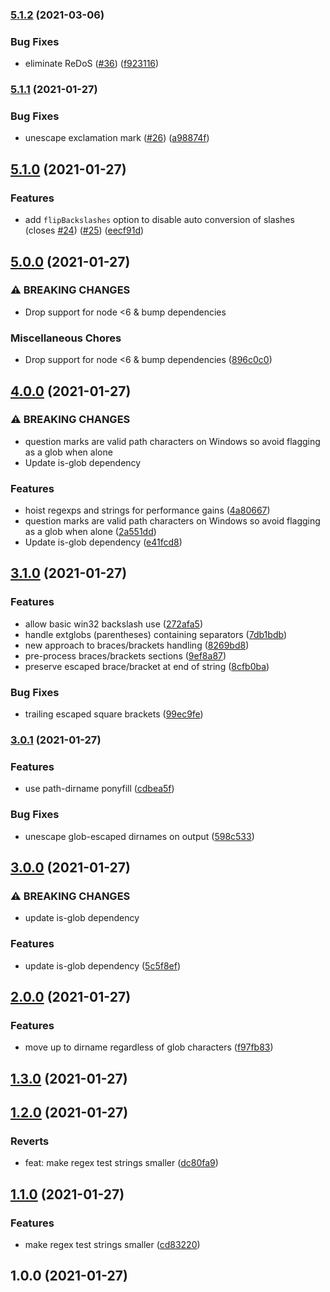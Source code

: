 <h3 id="5.1.2-2021-03-06"><a href="https://github.com/gulpjs/glob-parent/compare/v5.1.1...v5.1.2">5.1.2</a> (2021-03-06)</h3>

<h3 id="bug-fixes">Bug Fixes</h3>

<ul>
<li>eliminate ReDoS (<a href="https://github.com/gulpjs/glob-parent/issues/36">#36</a>) (<a href="https://github.com/gulpjs/glob-parent/commit/f9231168b0041fea3f8f954b3cceb56269fc6366">f923116</a>)</li>
</ul>

<h3 id="5.1.1-2021-01-27"><a href="https://github.com/gulpjs/glob-parent/compare/v5.1.0...v5.1.1">5.1.1</a> (2021-01-27)</h3>

<h3 id="bug-fixes">Bug Fixes</h3>

<ul>
<li>unescape exclamation mark (<a href="https://github.com/gulpjs/glob-parent/issues/26">#26</a>) (<a href="https://github.com/gulpjs/glob-parent/commit/a98874f1a59e407f4fb1beb0db4efa8392da60bb">a98874f</a>)</li>
</ul>

<h2 id="5.1.0-2021-01-27"><a href="https://github.com/gulpjs/glob-parent/compare/v5.0.0...v5.1.0">5.1.0</a> (2021-01-27)</h2>

<h3 id="features">Features</h3>

<ul>
<li>add <code>flipBackslashes</code> option to disable auto conversion of slashes (closes <a href="https://github.com/gulpjs/glob-parent/issues/24">#24</a>) (<a href="https://github.com/gulpjs/glob-parent/issues/25">#25</a>) (<a href="https://github.com/gulpjs/glob-parent/commit/eecf91d5e3834ed78aee39c4eaaae654d76b87b3">eecf91d</a>)</li>
</ul>

<h2 id="5.0.0-2021-01-27"><a href="https://github.com/gulpjs/glob-parent/compare/v4.0.0...v5.0.0">5.0.0</a> (2021-01-27)</h2>

<h3 id="%E2%9A%A0-breaking-changes">⚠ BREAKING CHANGES</h3>

<ul>
<li>Drop support for node &lt;6 &amp; bump dependencies</li>
</ul>

<h3 id="miscellaneous-chores">Miscellaneous Chores</h3>

<ul>
<li>Drop support for node &lt;6 &amp; bump dependencies (<a href="https://github.com/gulpjs/glob-parent/commit/896c0c00b4e7362f60b96e7fc295ae929245255a">896c0c0</a>)</li>
</ul>

<h2 id="4.0.0-2021-01-27"><a href="https://github.com/gulpjs/glob-parent/compare/v3.1.0...v4.0.0">4.0.0</a> (2021-01-27)</h2>

<h3 id="%E2%9A%A0-breaking-changes">⚠ BREAKING CHANGES</h3>

<ul>
<li>question marks are valid path characters on Windows so avoid flagging as a glob when alone</li>
<li>Update is-glob dependency</li>
</ul>

<h3 id="features">Features</h3>

<ul>
<li>hoist regexps and strings for performance gains (<a href="https://github.com/gulpjs/glob-parent/commit/4a80667c69355c76a572a5892b0f133c8e1f457e">4a80667</a>)</li>
<li>question marks are valid path characters on Windows so avoid flagging as a glob when alone (<a href="https://github.com/gulpjs/glob-parent/commit/2a551dd0dc3235e78bf3c94843d4107072d17841">2a551dd</a>)</li>
<li>Update is-glob dependency (<a href="https://github.com/gulpjs/glob-parent/commit/e41fcd895d1f7bc617dba45c9d935a7949b9c281">e41fcd8</a>)</li>
</ul>

<h2 id="3.1.0-2021-01-27"><a href="https://github.com/gulpjs/glob-parent/compare/v3.0.1...v3.1.0">3.1.0</a> (2021-01-27)</h2>

<h3 id="features">Features</h3>

<ul>
<li>allow basic win32 backslash use (<a href="https://github.com/gulpjs/glob-parent/commit/272afa5fd070fc0f796386a5993d4ee4a846988b">272afa5</a>)</li>
<li>handle extglobs (parentheses) containing separators (<a href="https://github.com/gulpjs/glob-parent/commit/7db1bdb0756e55fd14619e8ce31aa31b17b117fd">7db1bdb</a>)</li>
<li>new approach to braces/brackets handling (<a href="https://github.com/gulpjs/glob-parent/commit/8269bd89290d99fac9395a354fb56fdcdb80f0be">8269bd8</a>)</li>
<li>pre-process braces/brackets sections (<a href="https://github.com/gulpjs/glob-parent/commit/9ef8a87f66b1a43d0591e7a8e4fc5a18415ee388">9ef8a87</a>)</li>
<li>preserve escaped brace/bracket at end of string (<a href="https://github.com/gulpjs/glob-parent/commit/8cfb0ba84202d51571340dcbaf61b79d16a26c76">8cfb0ba</a>)</li>
</ul>

<h3 id="bug-fixes">Bug Fixes</h3>

<ul>
<li>trailing escaped square brackets (<a href="https://github.com/gulpjs/glob-parent/commit/99ec9fecc60ee488ded20a94dd4f18b4f55c4ccf">99ec9fe</a>)</li>
</ul>

<h3 id="3.0.1-2021-01-27"><a href="https://github.com/gulpjs/glob-parent/compare/v3.0.0...v3.0.1">3.0.1</a> (2021-01-27)</h3>

<h3 id="features">Features</h3>

<ul>
<li>use path-dirname ponyfill (<a href="https://github.com/gulpjs/glob-parent/commit/cdbea5f32a58a54e001a75ddd7c0fccd4776aacc">cdbea5f</a>)</li>
</ul>

<h3 id="bug-fixes">Bug Fixes</h3>

<ul>
<li>unescape glob-escaped dirnames on output (<a href="https://github.com/gulpjs/glob-parent/commit/598c533bdf49c1428bc063aa9b8db40c5a86b030">598c533</a>)</li>
</ul>

<h2 id="3.0.0-2021-01-27"><a href="https://github.com/gulpjs/glob-parent/compare/v2.0.0...v3.0.0">3.0.0</a> (2021-01-27)</h2>

<h3 id="%E2%9A%A0-breaking-changes">⚠ BREAKING CHANGES</h3>

<ul>
<li>update is-glob dependency</li>
</ul>

<h3 id="features">Features</h3>

<ul>
<li>update is-glob dependency (<a href="https://github.com/gulpjs/glob-parent/commit/5c5f8efcee362a8e7638cf8220666acd8784f6bd">5c5f8ef</a>)</li>
</ul>

<h2 id="2.0.0-2021-01-27"><a href="https://github.com/gulpjs/glob-parent/compare/v1.3.0...v2.0.0">2.0.0</a> (2021-01-27)</h2>

<h3 id="features">Features</h3>

<ul>
<li>move up to dirname regardless of glob characters (<a href="https://github.com/gulpjs/glob-parent/commit/f97fb83be2e0a9fc8d3b760e789d2ecadd6aa0c2">f97fb83</a>)</li>
</ul>

<h2 id="1.3.0-2021-01-27"><a href="https://github.com/gulpjs/glob-parent/compare/v1.2.0...v1.3.0">1.3.0</a> (2021-01-27)</h2>

<h2 id="1.2.0-2021-01-27"><a href="https://github.com/gulpjs/glob-parent/compare/v1.1.0...v1.2.0">1.2.0</a> (2021-01-27)</h2>

<h3 id="reverts">Reverts</h3>

<ul>
<li>feat: make regex test strings smaller (<a href="https://github.com/gulpjs/glob-parent/commit/dc80fa9658dca20549cfeba44bbd37d5246fcce0">dc80fa9</a>)</li>
</ul>

<h2 id="1.1.0-2021-01-27"><a href="https://github.com/gulpjs/glob-parent/compare/v1.0.0...v1.1.0">1.1.0</a> (2021-01-27)</h2>

<h3 id="features">Features</h3>

<ul>
<li>make regex test strings smaller (<a href="https://github.com/gulpjs/glob-parent/commit/cd832208638f45169f986d80fcf66e401f35d233">cd83220</a>)</li>
</ul>

<h2 id="1.0.0-2021-01-27">1.0.0 (2021-01-27)</h2>
